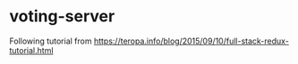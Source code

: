 # voting-server
Following tutorial from https://teropa.info/blog/2015/09/10/full-stack-redux-tutorial.html
